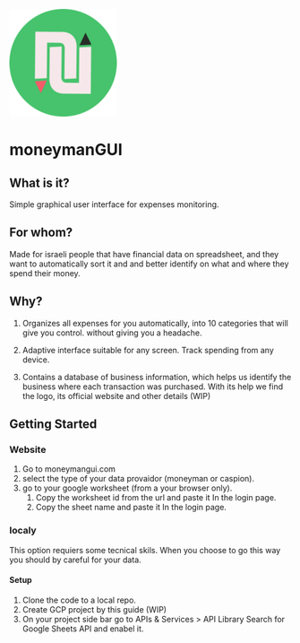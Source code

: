 ![LOGO](logo192.png)

# moneymanGUI

## What is it?

Simple graphical user interface for expenses monitoring.

## For whom?

Made for israeli people that have financial data on spreadsheet, and they want to automatically sort it and and better identify on what and where they spend their money.

## Why?

1. Organizes all expenses for you automatically, into 10 categories that will give you control. without giving you a headache.

2. Adaptive interface suitable for any screen. Track spending from any device.

3. Contains a database of business information, which helps us identify the business where each transaction was purchased. With its help we find the logo, its official website and other details (WIP)

## Getting Started

### Website

1. Go to moneymangui.com
2. select the type of your data provaidor (moneyman or caspion).
3. go to your google worksheet (from a your browser only).
   1. Copy the worksheet id from the url and paste it In the login page.
   2. Copy the sheet name and paste it In the login page.

### localy

This option requiers some tecnical skils. When you choose to go this way you should by careful for your data.

#### Setup

1. Clone the code to a local repo.
2. Create GCP project by this guide (WIP)
3. On your project side bar go to APIs & Services > API Library Search for Google Sheets API and enabel it.
